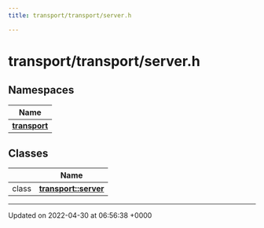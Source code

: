 ```yaml
---
title: transport/transport/server.h

---
```


# transport/transport/server.h



## Namespaces

| Name           |
| -------------- |
| **[transport](Namespaces/namespacetransport.md)**  |

## Classes

|                | Name           |
| -------------- | -------------- |
| class | **[transport::server](Classes/classtransport_1_1server.md)**  |






-------------------------------

Updated on 2022-04-30 at 06:56:38 +0000
